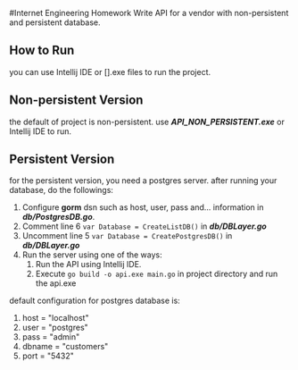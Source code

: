 #Internet Engineering Homework
Write API for a vendor with non-persistent and persistent database.



## How to Run
you can use Intellij IDE or [].exe files to run the project.

## Non-persistent Version
the default of project is non-persistent.
use ***API_NON_PERSISTENT.exe*** or Intellij IDE to run.

## Persistent Version
for the persistent version, you need a postgres server. after running your database, do the followings:

1. Configure **gorm** dsn such as host, user, pass and... information in **_db/PostgresDB.go_**.
2. Comment line 6 `var Database = CreateListDB()` in _**db/DBLayer.go**_
3. Uncomment line 5 `var Database = CreatePostgresDB()` in _**db/DBLayer.go**_
4. Run the server using one of the ways:
    1. Run the API using Intellij IDE.
    2. Execute `go build -o api.exe main.go` in project directory and run the api.exe

default configuration for postgres database is:
1. host = "localhost"
2. user = "postgres"
3. pass = "admin"
4. dbname = "customers"
5. port = "5432"


